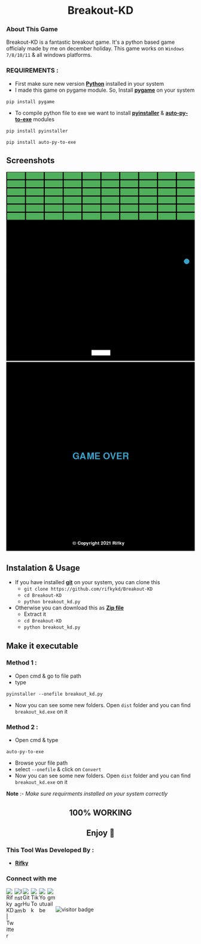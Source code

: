 <h1 align="center">Breakout-KD</h1>

### About This Game

Breakout-KD is a fantastic breakout game. It's a python based game officialy made by me on december holiday. This game works on `Windows 7/8/10/11` & all windows platforms.

### REQUIREMENTS :
- First make sure new version [**Python**](https://www.python.org/) installed in your system
- I made this game on pygame module. So, Install [**pygame**](https://www.pygame.org/news) on your system
```
pip install pygame
```
- To compile python file to exe we want to install [**pyinstaller**](https://www.pyinstaller.org/) & [**auto-py-to-exe**](https://pypi.org/project/auto-py-to-exe/) modules
```
pip install pyinstaller
```
```
pip install auto-py-to-exe
```
## Screenshots
<img src="img/game.PNG"/>
<img src="img/game_over.PNG"/>

## Instalation & Usage
- If you have installed [**git**](https://git-scm.com/downloads) on your system, you can clone this
  - ```git clone https://github.com/rifkykd/Breakout-KD```
  - ```cd Breakout-KD```
  - ```python breakout_kd.py```
- Otherwise you can download this as [**Zip file**](https://github.com/rifkykd/Breakout-KD/archive/refs/heads/main.zip)
  - Extract it
  -  ```cd Breakout-KD```
  - ```python breakout_kd.py```

## Make it executable
### Method 1 :
- Open cmd & go to file path 
- type 
``` 
pyinstaller --onefile breakout_kd.py
```
- Now you can see some new folders. Open ```dist``` folder and you can find ```breakout_kd.exe``` on it 
### Method 2 :
- Open cmd & type
```
auto-py-to-exe
```
- Browse your file path 
- select ```--onefile``` & click on ```Convert```
- Now you can see some new folders. Open ```dist``` folder and you can find ```breakout_kd.exe``` on it 

<b>Note</b> :- <i>Make sure requirments installed on your system correctly </i>

<h2 align="center"><b>100% WORKING</b></h2>
<h2 align="center"><b>Enjoy 🥳 </b></h2>

### This Tool Was Developed By :

- [**Rifky**](https://github.com/rifkykd)
<h3 align="left">Connect with me</h3>
<a href="https://twitter.com/Rifky54641898">
  <img align="left" alt="Rifky KD| Twitter" width="22px" src="https://cdn.jsdelivr.net/npm/simple-icons@v3/icons/twitter.svg" target="blank"/>
</a>
<a href="https://www.instagram.com/rifky__kd/">
  <img align="left" alt="Instagram" width="22px" src="https://cdn.jsdelivr.net/npm/simple-icons@v3/icons/instagram.svg" target="blank"/>
</a>
<a href="https://github.com/rifkykd">
  <img align="left" alt="GitHub" width="22px" src="https://cdn.jsdelivr.net/npm/simple-icons@3.5.0/icons/github.svg" target="blank"/>
</a>
<a href="href="https://www.tiktok.com/@rifky_kd?lang=en">
  <img align="left" alt="TikTok" width="22px" src="https://cdn.jsdelivr.net/npm/simple-icons@3.5.0/icons/tiktok.svg" target="blank"/>
</a>
<a href="https://www.youtube.com/channel/UCFu0H_KJJG_JiHH-8JOWjOA" target="blank">
  <img align="left" alt="Youtube" width="22px" src="https://cdn.jsdelivr.net/npm/simple-icons@3.5.0/icons/youtube.svg"  />
</a>
<a href="https://t.me/@rifky_kd" target="blank">
  <img align="left" alt="gmail" width="22px" src="https://cdn.jsdelivr.net/npm/simple-icons@3.5.0/icons/telegram.svg" />
</a>
<br>
<br>                                                                                                                
<p>
<img src="https://visitor-badge.laobi.icu/badge?page_id=rifkykd/Breakout-KD" alt="visitor badge"/>
</p>
